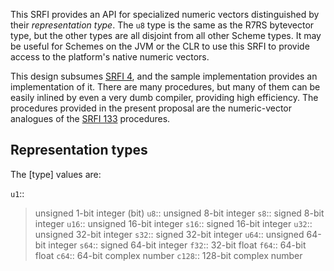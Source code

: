 This SRFI provides an API for specialized numeric vectors distinguished by their *representation type*.  The `u8` type is the same as the R7RS bytevector type, but the other types are all disjoint from all other Scheme types.  It may be useful for Schemes on the JVM or the CLR to use this SRFI to provide access to the platform's native numeric vectors.

This design subsumes [SRFI 4](http://srfi.schemers.org/srfi-4/srfi-4.html), and the sample implementation provides an implementation of it.  There are many procedures, but many of them can be easily inlined by even a very dumb compiler, providing high efficiency.   The procedures provided in the present proposal are the numeric-vector analogues of the [SRFI 133](http://srfi.schemers.org/srfi-133/srfi-133.html) procedures.

## Representation types

The [type] values are:

`u1`::
> unsigned 1-bit integer (bit)
`u8`::
> unsigned 8-bit integer
`s8`::
> signed 8-bit integer
`u16`::
> unsigned 16-bit integer
`s16`::
> signed 16-bit integer
`u32`::
> unsigned 32-bit integer
`s32`::
> signed 32-bit integer
`u64`::
> unsigned 64-bit integer
`s64`::
> signed 64-bit integer
`f32`::
32-bit float
`f64`::
64-bit float
`c64`::
64-bit complex number
`c128`::
128-bit complex number

